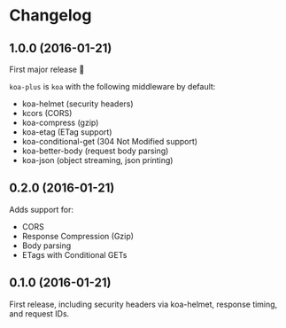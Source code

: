 # Changelog

## 1.0.0 (2016-01-21)

First major release :rocket:

`koa-plus` is `koa` with the following middleware by default:
* koa-helmet (security headers)
* kcors (CORS)
* koa-compress (gzip)
* koa-etag (ETag support)
* koa-conditional-get (304 Not Modified support)
* koa-better-body (request body parsing)
* koa-json (object streaming, json printing)

## 0.2.0 (2016-01-21)

Adds support for:
* CORS
* Response Compression (Gzip)
* Body parsing
* ETags with Conditional GETs

## 0.1.0 (2016-01-21)

First release, including security headers via koa-helmet, response timing, and request IDs.
